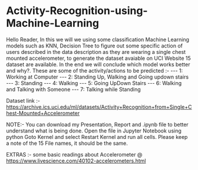 # Activity-Recognition-using-Machine-Learning

Hello Reader,
In this we will we using some classification Machine Learning models such as KNN, Decision Tree to figure out some specific action of users described in the data description as they are wearing a single chest mounted accelerometer, to generate the dataset avaiable on UCI Website 15 dataset are available. In the end we will conclude which model works better and why?. 
These are some of the activity/actions to be predicted :-
--- 1: Working at Computer
--- 2: Standing Up, Walking and Going updown stairs
--- 3: Standing
--- 4: Walking
--- 5: Going UpDown Stairs
--- 6: Walking and Talking with Someone
--- 7: Talking while Standing

Dataset link :- https://archive.ics.uci.edu/ml/datasets/Activity+Recognition+from+Single+Chest-Mounted+Accelerometer

NOTE:- You can download my Presentation, Report and .ipynb file to better understand what is being done. Open the file in Jupyter Notebook using python Goto Kernel and select Restart Kernel and run all cells. Please keep a note of the 15 File names, it should be the same.

EXTRAS :- 
some basic readings about Accelerometer @ https://www.livescience.com/40102-accelerometers.html
